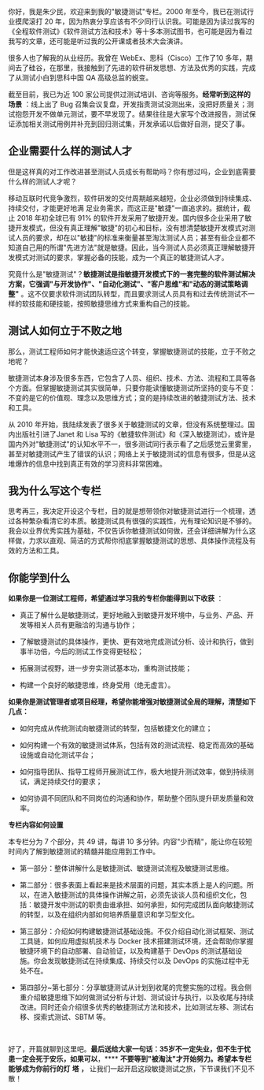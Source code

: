 你好，我是朱少民，欢迎来到我的"敏捷测试"专栏。2000 年至今，我已在测试行业摸爬滚打 20 年，因为热衷分享应该有不少同行认识我。可能是因为读过我写的《全程软件测试》《软件测试方法和技术》等十多本测试图书，也可能是因为看过我写的文章，还可能是听过我的公开课或者技术大会演讲。

很多人也了解我的从业经历。我曾在 WebEx、思科（Cisco）工作了10 多年，期间去了硅谷，在那里，我接触到了先进的软件研发思想、方法及优秀的实践，完成了从测试小白到思科中国 QA 高级总监的蜕变。

截至目前，我已为近 100 家公司提供过测试培训、咨询等服务。**经常听到这样的场景** ：线上出了 Bug 召集会议复盘，开发指责测试没测出来，没把好质量关；测试抱怨开发不做单元测试，要不早发现了。结果往往是大家写个改进报告，测试保证添加相关测试用例并补充到回归测试集，开发承诺以后做好自测，提交了事。

企业需要什么样的测试人才
------------

但是这样真的对工作改进甚至测试人员成长有帮助吗？你有想过吗，企业到底需要什么样的测试人才呢？

移动互联时代竞争激烈，软件研发的交付周期越来越短，企业必须做到持续集成、持续交付，才能更好地满 足业务需求，而这正是"敏捷"一直追求的。据统计，截止 2018 年初全球已有 91% 的软件开发采用了敏捷开发。国内很多企业采用了敏捷开发模式，但没有真正理解"敏捷"的初心和目标，没有想清楚敏捷开发模式对测试人员的要求，却在以"敏捷"的标准来衡量甚至淘汰测试人员；甚至有些企业都不知道自己用的所谓"先进方法"就是敏捷。因此，当今测试人员必须真正理解敏捷开发模式对测试的要求，掌握必备的技能，成为一个真正的敏捷测试人才。

究竟什么是"敏捷测试"？**敏捷测试是指敏捷开发模式下的一套完整的软件测试解决方案，它强调"与开发协作"、"自动化测试"、"客户思维"和"动态的测试策略调整"** 。这不仅要求软件测试团队转型，而且要求测试人员具有和过去传统测试不一样的软技能和硬技能，按照敏捷思维方式来重构自己的技能。

测试人如何立于不败之地
-----------

那么，测试工程师如何才能快速适应这个转变，掌握敏捷测试的技能，立于不败之地呢？

敏捷测试本身涉及很多东西，它包含了人员、组织、技术、方法、流程和工具等各个方面。但掌握敏捷测试其实很简单，只要你能读懂敏捷测试所坚持的变与不变：不变的是它的价值观、理念以及思维方式；变的是持续改进的敏捷测试方法、技术和工具。

从 2010 年开始，我陆续发表了很多关于敏捷测试的文章，但没有系统整理过。国内出版社引进了Janet 和 Lisa 写的《敏捷软件测试》和《深入敏捷测试》，或许是国内外对"敏捷测试"的认知水平不一，很多测试同行表示看了之后感觉云里雾里，甚至对敏捷测试产生了错误的认识；网络上关于敏捷测试的信息有很多，但是从这堆爆炸的信息中找到真正有效的学习资料非常困难。

我为什么写这个专栏
---------

思考再三，我决定开设这个专栏，目的就是想带领你对敏捷测试进行一个梳理，透过各种繁杂看清它的本质。敏捷测试具有很强的实践性，光有理论知识是不够的。我会以业界优秀实践为基础，不仅告诉你敏捷测试如何做，还会详细讲解为什么这样做，力求以直观、简洁的方式帮你彻底掌握敏捷测试的思想、具体操作流程及有效的方法和工具。

你能学到什么
------

**如果你是一位测试工程师，希望通过学习我的专栏你能得到以下收获** ：

* 真正了解什么是敏捷测试，更好地融入到敏捷开发环境中，与业务、产品、开发等相关人员有更融洽的沟通与协作；

* 了解敏捷测试的具体操作，更快、更有效地完成测试分析、设计和执行，做到事半功倍，今后的测试工作变得更轻松；

* 拓展测试视野，进一步夯实测试基本功，重构测试技能；

* 构建一个良好的敏捷思维，终身受用（绝无虚言）。

**如果你是测试管理者或项目经理，希望你能增强对敏捷测试全局的理解，清楚如下几点：**

* 如何完成从传统测试向敏捷测试的转型，包括敏捷文化的建立；

* 如何构建一个有效的敏捷测试体系，包括有效的测试流程、稳定而高效的基础设施或自动化测试平台；

* 如何指导团队、指导工程师开展测试工作，极大地提升测试效率，做到持续测试，满足持续交付的要求；

* 如何协调不同团队和不同岗位的沟通和协作，帮助整个团队提升研发质量和效率。

**专栏内容如何设置**

本专栏分为 7 个部分，共 49 讲，每讲 10 多分钟。内容"少而精"，能让你在较短时间内了解到敏捷测试的精髓并能应用到工作中。

* 第一部分：整体讲解什么是敏捷测试、敏捷测试流程及敏捷测试思维。

* 第二部分：很多表面上看起来是技术层面的问题，其实本质上是人的问题。所以，在进入敏捷测试的具体操作讲解之前，必须先谈谈人员和组织文化，包括：敏捷开发中测试的职责由谁承担、如何承担，如何完成团队面向敏捷测试的转型，以及在组织内部如何培养质量意识和学习型文化。

* 第三部分：介绍如何构建敏捷测试基础设施。不仅介绍自动化测试框架、测试工具链，如何应用虚拟机技术与 Docker 技术搭建测试环境，还会帮助你掌握敏捷环境下的自动部署、自动验证，以及构建基于 DevOps 的测试基础设施。你会发现敏捷测试在持续集成、持续交付以及 DevOps 的实施过程中无处不在。

* 第四部分\~第七部分：分享敏捷测试从计划到收尾的完整实施的过程。我会侧重介绍敏捷思维下如何做测试分析与计划、测试设计与执行，以及收尾与持续改进。同时还会介绍很多优秀的敏捷测试方法和技术，比如测试左移、测试右移、探索式测试、SBTM 等。

<br />

好了，开篇就聊到这里吧。**最后送给大家一句话：35岁不一定失业，但不生于忧患一定会死于安乐，如果可以**，**** **不要等到"被淘汰"才开始努力。希望本专栏能够成为你前行的灯** **塔** **，** 让我们一起开启这段敏捷测试之旅，下节课我们不见不散！
